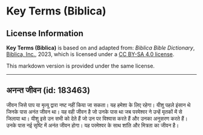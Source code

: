 # Key Terms (Biblica)

## License Information

**Key Terms (Biblica)** is based on and adapted from: _Biblica Bible Dictionary_, [Biblica, Inc.](https://www.biblica.com/), 2023, which is licensed under a [CC BY-SA 4.0 license](https://creativecommons.org/licenses/by-sa/4.0/legalcode.en).

This markdown version is provided under the same license.



--------------------------------

## अनन्त जीवन (id: 183463)

जीवन जिसे पाप या मृत्यु द्वारा नष्ट नहीं किया जा सकता। यह हमेशा के लिए रहेगा। यीशु पहले इंसान थे जिनके पास अनंत जीवन था। यह वही जीवन है जो उनके पास था जब परमेश्वर ने उन्हें मृतकों में से जिलाया था। यीशु इसे उन सभी को देते हैं जो उन पर विश्वास करते हैं और उनका अनुसरण करते हैं। उनके पास नई सृष्टि में अनंत जीवन होगा। यह परमेश्वर के साथ शांति और मित्रता का जीवन है।


